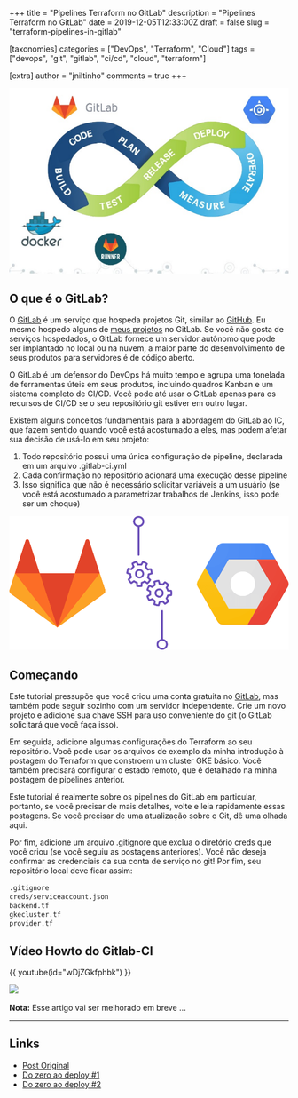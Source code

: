 +++
title = "Pipelines Terraform no GitLab"
description = "Pipelines Terraform no GitLab"
date = 2019-12-05T12:33:00Z
draft = false
slug = "terraform-pipelines-in-gitlab"

[taxonomies]
categories = ["DevOps", "Terraform", "Cloud"]
tags = ["devops", "git", "gitlab", "ci/cd", "cloud", "terraform"]

[extra]
author = "jniltinho"
comments = true
+++

![](gitlab-ci_01.png)

## O que é o GitLab?

O [GitLab](https://gitlab.com) é um serviço que hospeda projetos Git, similar ao [GitHub](https://github.com/). Eu mesmo hospedo alguns de [meus projetos](https://gitlab.com/jniltinho) no GitLab. Se você não gosta de serviços hospedados, o GitLab fornece um servidor autônomo que pode ser implantado no local ou na nuvem, a maior parte do desenvolvimento de seus produtos para servidores é de código aberto.

O GitLab é um defensor do DevOps há muito tempo e agrupa uma tonelada de ferramentas úteis em seus produtos, incluindo quadros Kanban e um sistema completo de CI/CD. Você pode até usar o GitLab apenas para os recursos de CI/CD se o seu repositório git estiver em outro lugar.

Existem alguns conceitos fundamentais para a abordagem do GitLab ao IC, que fazem sentido quando você está acostumado a eles, mas podem afetar sua decisão de usá-lo em seu projeto:

1. Todo repositório possui uma única configuração de pipeline, declarada em um arquivo .gitlab-ci.yml
2. Cada confirmação no repositório acionará uma execução desse pipeline
3. Isso significa que não é necessário solicitar variáveis a um usuário (se você está acostumado a parametrizar trabalhos de Jenkins, isso pode ser um choque)

![](gitlab-ci_03.png)

## Começando

Este tutorial pressupõe que você criou uma conta gratuita no [GitLab](https://gitlab.com), mas também pode seguir sozinho com um servidor independente. Crie um novo projeto e adicione sua chave SSH para uso conveniente do git (o GitLab solicitará que você faça isso).

Em seguida, adicione algumas configurações do Terraform ao seu repositório. Você pode usar os arquivos de exemplo da minha introdução à postagem do Terraform que constroem um cluster GKE básico. Você também precisará configurar o estado remoto, que é detalhado na minha postagem de pipelines anterior.

Este tutorial é realmente sobre os pipelines do GitLab em particular, portanto, se você precisar de mais detalhes, volte e leia rapidamente essas postagens. Se você precisar de uma atualização sobre o Git, dê uma olhada aqui.

Por fim, adicione um arquivo .gitignore que exclua o diretório creds que você criou (se você seguiu as postagens anteriores). Você não deseja confirmar as credenciais da sua conta de serviço no git! Por fim, seu repositório local deve ficar assim:

```quote
.gitignore
creds/serviceaccount.json
backend.tf
gkecluster.tf
provider.tf
```

## Vídeo Howto do Gitlab-CI

{{ youtube(id="wDjZGkfphbk") }}

![](/images/to-be-continued.png)

**Nota:** Esse artigo vai ser melhorado em breve ...

----

## Links

* [Post Original](https://medium.com/@timhberry/terraform-pipelines-in-gitlab-415b9d842596)
* [Do zero ao deploy #1](https://www.youtube.com/watch?v=wDjZGkfphbk)
* [Do zero ao deploy #2](https://www.youtube.com/watch?v=L69ZBHIqPZo)